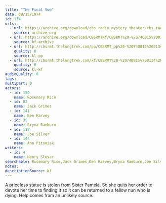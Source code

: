 ```yaml
---
title: "The Final Vow"
date: 08/15/1974
id: 134
urls: 
  - url: https://archive.org/download/cbs_radio_mystery_theater/cbs_radio_mystery_theater-0101-0150.zip/cbs_radio_mystery_theater-0101-0150%2Fcbsrmt_0134_the_final_vow.mp3
    source: archive-org
  - url: https://archive.org/download/CBSRMTKf/CBSRMT%20-%20740815%200134%20The%20Final%20Vow_kf.mp3
    source: kf-archive
  - url: http://cbsrmt.thelongtrek.com/pp/CBSRMT_pp%20-%20740815%200134%20The%20Final%20Vow.mp3
    quality: 0
    source: kl-pp
  - url: http://cbsrmt.thelongtrek.com/kf/CBSRMT%20-%20740815%200134%20The%20Final%20Vow_kf.mp3
    quality: 0
    source: kl-kf
audioQuality: 0
tags: 
multipart: 0
actors:  
  - id: 150
    name: Rosemary Rice  
  - id: 82
    name: Jack Grimes  
  - id: 141
    name: Ken Harvey  
  - id: 35
    name: Bryna Raeburn  
  - id: 118
    name: Joe Silver  
  - id: 144
    name: Ann Pitoniak
writers:  
  - id: 4
    name: Henry Slesar
searchable: Rosemary Rice,Jack Grimes,Ken Harvey,Bryna Raeburn,Joe Silver,Ann Pitoniak Henry Slesar
notes: 
descriptionSource: kf
---
```

A priceless statue is stolen from Sister Pamela. So she quits her order to devote her time to finding it so it can be returned to a fellow nun who is dying. Help comes from an unlikely source.